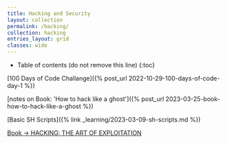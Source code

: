 ```yaml
---
title: Hacking and Security
layout: collection
permalink: /hacking/
collection: hacking
entries_layout: grid
classes: wide
---
```


* Table of contents (do not remove this line)
{:toc}

[100 Days of Code Challange]({% post_url 2022-10-29-100-days-of-code-day-1 %})

[notes on Book: 'How to hack like a ghost']({% post_url 2023-03-25-book-how-to-hack-like-a-ghost %})

[Basic SH Scripts]({% link _learning/2023-03-09-sh-scripts.md %})


[Book -> HACKING: THE ART OF EXPLOITATION](https://repo.zenk-security.com/Magazine%20E-book/Hacking-%20The%20Art%20of%20Exploitation%20(2nd%20ed.%202008)%20-%20Erickson.pdf)
